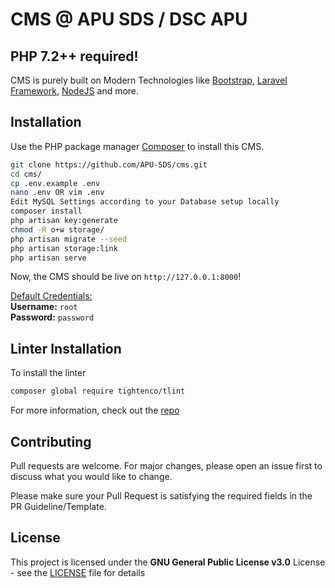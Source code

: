 # CMS @ APU SDS / DSC APU

## PHP 7.2++ required!

CMS is purely built on Modern Technologies like [Bootstrap](https://getboostrap.com), [Laravel Framework](https://laravel.com/), [NodeJS](https://nodejs.org/en/) and more.

## Installation

Use the PHP package manager [Composer](https://getcomposer.org/download/) to install this CMS.

```bash
git clone https://github.com/APU-SDS/cms.git
cd cms/
cp .env.example .env
nano .env OR vim .env
Edit MySQL Settings according to your Database setup locally
composer install
php artisan key:generate
chmod -R o+w storage/
php artisan migrate --seed
php artisan storage:link
php artisan serve
```

Now, the CMS should be live on `http://127.0.0.1:8000`!

<u>Default Credentials:</u>
<br>
<b>Username:</b> `root`
<br>
<b>Password:</b> `password`

## Linter Installation

To install the linter

```bash
composer global require tightenco/tlint
```

For more information, check out the [repo](https://github.com/tightenco/tlint)

## Contributing
Pull requests are welcome. For major changes, please open an issue first to discuss what you would like to change.

Please make sure your Pull Request is satisfying the required fields in the PR Guideline/Template.

## License
This project is licensed under the **GNU General Public License v3.0** License - see the [LICENSE](LICENSE) file for details
